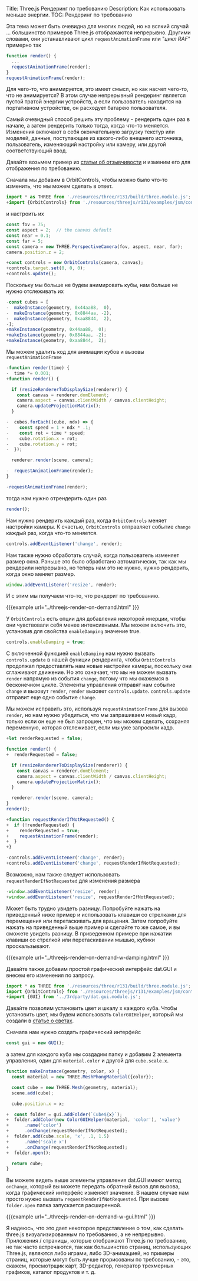 Title: Three.js Рендеринг по требованию
Description: Как использовать меньше энергии.
TOC: Рендеринг по требованию

Эта тема может быть очевидна для многих людей, но на всякий случай ... большинство примеров Three.js отображаются непрерывно. Другими словами, они устанавливают цикл
`requestAnimationFrame` или "*цикл RAF*" примерно так 

```js
function render() {
  ...
  requestAnimationFrame(render);
}
requestAnimationFrame(render);
```

Для чего-то, что анимируется, это имеет смысл, но как насчет чего-то, что не анимируется? В этом случае непрерывный рендеринг 
является пустой тратой энергии устройств, а если пользователь находится на портативном устройстве, он расходует батарею пользователя. 

Самый очевидный способ решить эту проблему - рендерить один раз в начале, а затем рендерить только тогда, когда что-то меняется. 
Изменения включают в себя окончательную загрузку текстур или моделей, 
данные, поступающие из какого-либо внешнего источника, пользователь, изменяющий настройку или камеру, или другой соответствующий ввод. 

Давайте возьмем пример из [статьи об отзывчивости](threejs-responsive.html)
и изменим его для отображения по требованию. 

Сначала мы добавим в OrbitControls, чтобы можно было что-то изменить, что мы можем сделать в ответ. 

```js
import * as THREE from './resources/three/r131/build/three.module.js';
+import {OrbitControls} from './resources/threejs/r131/examples/jsm/controls/OrbitControls.js';
```

и настроить их

```js
const fov = 75;
const aspect = 2;  // the canvas default
const near = 0.1;
const far = 5;
const camera = new THREE.PerspectiveCamera(fov, aspect, near, far);
camera.position.z = 2;

+const controls = new OrbitControls(camera, canvas);
+controls.target.set(0, 0, 0);
+controls.update();
```

Поскольку мы больше не будем анимировать кубы, нам больше не нужно отслеживать их 

```js
-const cubes = [
-  makeInstance(geometry, 0x44aa88,  0),
-  makeInstance(geometry, 0x8844aa, -2),
-  makeInstance(geometry, 0xaa8844,  2),
-];
+makeInstance(geometry, 0x44aa88,  0);
+makeInstance(geometry, 0x8844aa, -2);
+makeInstance(geometry, 0xaa8844,  2);
```

Мы можем удалить код для анимации кубов и вызовы `requestAnimationFrame`

```js
-function render(time) {
-  time *= 0.001;
+function render() {

  if (resizeRendererToDisplaySize(renderer)) {
    const canvas = renderer.domElement;
    camera.aspect = canvas.clientWidth / canvas.clientHeight;
    camera.updateProjectionMatrix();
  }

-  cubes.forEach((cube, ndx) => {
-    const speed = 1 + ndx * .1;
-    const rot = time * speed;
-    cube.rotation.x = rot;
-    cube.rotation.y = rot;
-  });

  renderer.render(scene, camera);

-  requestAnimationFrame(render);
}

-requestAnimationFrame(render);
```

тогда нам нужно отрендерить один раз

```js
render();
```

Нам нужно рендерить каждый раз, когда `OrbitControls` меняет настройки камеры. К счастью, `OrbitControls` отправляет событие `change` каждый раз, когда что-то меняется. 

```js
controls.addEventListener('change', render);
```

Нам также нужно обработать случай, когда пользователь изменяет размер окна. 
Раньше это было обработано автоматически, так как мы рендерили непрерывно, 
но теперь нам это не нужно, нужно рендерить, когда окно меняет размер. 

```js
window.addEventListener('resize', render);
```

И с этим мы получаем что-то, что рендерит по требованию.

{{{example url="../threejs-render-on-demand.html" }}}

У `OrbitControls` есть опции для добавления некоторой инерции, чтобы они чувствовали себя менее интенсивными. 
Мы можем включить это, установив для свойства `enableDamping` значение true. 

```js
controls.enableDamping = true;
```



С включенной функцией `enableDamping` нам нужно вызвать `controls.update` в нашей функции рендеринга, 
чтобы `OrbitControls` продолжал предоставлять нам новые настройки камеры, поскольку они сглаживают движение. 
Но это означает, что мы не можем вызвать `render` напрямую из события `change`, потому что мы окажемся в бесконечном цикле. 
Элементы управления отправят нам событие `change` и вызовут `render`, `render` вызовет `controls.update`.
`controls.update` отправит еще одно событие `change`. 

Мы можем исправить это, используя `requestAnimationFrame` для вызова `render`, но нам нужно убедиться, что мы запрашиваем новый кадр,
только если он еще не был запрошен, что мы можем сделать, сохраняя переменную, которая отслеживает, если мы уже запросили кадр. 

```js
+let renderRequested = false;

function render() {
+  renderRequested = false;

  if (resizeRendererToDisplaySize(renderer)) {
    const canvas = renderer.domElement;
    camera.aspect = canvas.clientWidth / canvas.clientHeight;
    camera.updateProjectionMatrix();
  }

  renderer.render(scene, camera);
}
render();

+function requestRenderIfNotRequested() {
+  if (!renderRequested) {
+    renderRequested = true;
+    requestAnimationFrame(render);
+  }
+}

-controls.addEventListener('change', render);
+controls.addEventListener('change', requestRenderIfNotRequested);
```

Возможно, нам также следует использовать `requestRenderIfNotRequested` для изменения размера 

```js
-window.addEventListener('resize', render);
+window.addEventListener('resize', requestRenderIfNotRequested);
```

Может быть трудно увидеть разницу. Попробуйте нажать на приведенный ниже пример и использовать
клавиши со стрелками для перемещения или перетаскивать для вращения. 
Затем попробуйте нажать на приведенный выше пример и сделайте то же самое, и вы сможете увидеть разницу. 
В приведенном примере при нажатии клавиши со стрелкой или перетаскивании мышью, кубики проскальзывают. 

{{{example url="../threejs-render-on-demand-w-damping.html" }}}

Давайте также добавим простой графический интерфейс dat.GUI и внесем его изменения по запросу. 

```js
import * as THREE from './resources/three/r131/build/three.module.js';
import {OrbitControls} from './resources/threejs/r131/examples/jsm/controls/OrbitControls.js';
+import {GUI} from '../3rdparty/dat.gui.module.js';
```

Давайте позволим установить цвет и шкалу х каждого куба. Чтобы установить цвет, мы будем использовать `ColorGUIHelper`, который мы создали в [статье о светах](threejs-lights.html).

Сначала нам нужно создать графический интерфейс

```js
const gui = new GUI();
```

а затем для каждого куба мы создадим папку и добавим 2 элемента управления, 
один для `material.color` и другой для `cube.scale.x`. 

```js
function makeInstance(geometry, color, x) {
  const material = new THREE.MeshPhongMaterial({color});

  const cube = new THREE.Mesh(geometry, material);
  scene.add(cube);

  cube.position.x = x;

+  const folder = gui.addFolder(`Cube${x}`);
+  folder.addColor(new ColorGUIHelper(material, 'color'), 'value')
+      .name('color')
+      .onChange(requestRenderIfNotRequested);
+  folder.add(cube.scale, 'x', .1, 1.5)
+      .name('scale x')
+      .onChange(requestRenderIfNotRequested);
+  folder.open();

  return cube;
}
```

Вы можете видеть выше элементы управления dat.GUI имеют метод `onChange`, 
который вы можете передать обратный вызов для вызова, когда графический интерфейс изменяет значение.
В нашем случае нам просто нужно вызвать `requestRenderIfNotRequested`. При вызове `folder.open` папка запускается расширенной. 

{{{example url="../threejs-render-on-demand-w-gui.html" }}}

Я надеюсь, что это дает некоторое представление о том, как сделать three.js визуализированным 
по требованию, а не непрерывно. Приложения / страницы, которые отображают Three.js по требованию, 
не так часто встречаются, так как большинство страниц, использующих Three.js, являются либо играми, 
либо 3D-анимацией, но примеры страниц, которые могут быть лучше прорисованы по требованию, - это, 
скажем, просмотрщик карт, 3D-редактор, генератор трехмерных графиков, каталог продуктов и т. д. 
